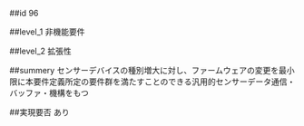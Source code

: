 ##id
96

##level_1
非機能要件

##level_2
拡張性

##summery
センサーデバイスの種別増大に対し、ファームウェアの変更を最小限に本要件定義所定の要件群を満たすことのできる汎用的センサーデータ通信・バッファ・機構をもつ

##実現要否
あり

